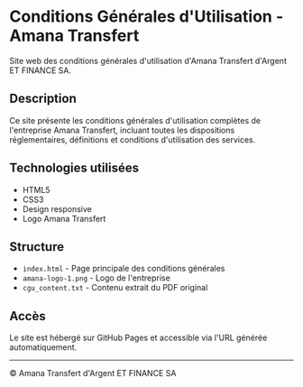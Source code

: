 # Conditions Générales d'Utilisation - Amana Transfert

Site web des conditions générales d'utilisation d'Amana Transfert d'Argent ET FINANCE SA.

## Description

Ce site présente les conditions générales d'utilisation complètes de l'entreprise Amana Transfert, incluant toutes les dispositions réglementaires, définitions et conditions d'utilisation des services.

## Technologies utilisées

- HTML5
- CSS3
- Design responsive
- Logo Amana Transfert

## Structure

- `index.html` - Page principale des conditions générales
- `amana-logo-1.png` - Logo de l'entreprise
- `cgu_content.txt` - Contenu extrait du PDF original

## Accès

Le site est hébergé sur GitHub Pages et accessible via l'URL générée automatiquement.

---

© Amana Transfert d'Argent ET FINANCE SA
